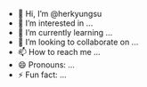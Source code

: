 - 👋 Hi, I’m @herkyungsu
- 👀 I’m interested in ...
- 🌱 I’m currently learning ...
- 💞️ I’m looking to collaborate on ...
- 📫 How to reach me ...
- 😄 Pronouns: ...
- ⚡ Fun fact: ...

<!---
herkyungsu/herkyungsu is a ✨ special ✨ repository because its `README.md` (this file) appears on your GitHub profile.
You can click the Preview link to take a look at your changes.
--->
